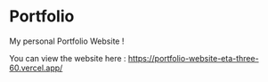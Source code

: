 # Portfolio

My personal Portfolio Website !

You can view the website here : https://portfolio-website-eta-three-60.vercel.app/